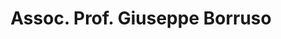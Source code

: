 ---
title: "Assoc. Prof. Giuseppe Borruso"
draft: false

# page title background image
bg_image: "images/backgrounds/page-title.jpg"
# meta description
description : ""
# teacher portrait
image: "/images/networks/1516564924280.jpg"
# course
course: "Associate Professor </br> University of Trieste, Italy"

# biography
bio: ""
# type
type: "teacher"

weight: 5
---